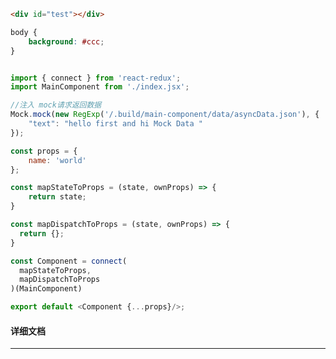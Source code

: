 ﻿```html
<div id="test"></div>
```

```css
body {
    background: #ccc;
}
```

```javascript

import { connect } from 'react-redux';
import MainComponent from './index.jsx';

//注入 mock请求返回数据
Mock.mock(new RegExp('/.build/main-component/data/asyncData.json'), {
    "text": "hello first and hi Mock Data "
});

const props = {
    name: 'world'
};

const mapStateToProps = (state, ownProps) => {
    return state;
}

const mapDispatchToProps = (state, ownProps) => {
  return {};
}

const Component = connect(
  mapStateToProps,
  mapDispatchToProps
)(MainComponent)

export default <Component {...props}/>;

```

#### 详细文档
---